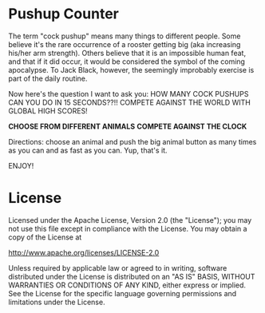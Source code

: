 Pushup Counter
==============

The term "cock pushup" means many things to different people. Some believe it's the rare occurrence of a rooster getting big (aka increasing his/her arm strength). Others believe that it is an impossible human feat, and that if it did occur, it would be considered the symbol of the coming apocalypse. To Jack Black, however, the seemingly improbably exercise is part of the daily routine.

Now here's the question I want to ask you: 
HOW MANY COCK PUSHUPS CAN YOU DO IN 15 SECONDS??!! 
COMPETE AGAINST THE WORLD WITH GLOBAL HIGH SCORES!

**CHOOSE FROM DIFFERENT ANIMALS**
**COMPETE AGAINST THE CLOCK**

Directions: choose an animal and push the big animal button as many times as you can and as fast as you can. Yup, that's it.

ENJOY!

License
==========

Licensed under the Apache License, Version 2.0 (the "License"); you may not use this file except in compliance with the License. You may obtain a copy of the License at

http://www.apache.org/licenses/LICENSE-2.0

Unless required by applicable law or agreed to in writing, software distributed under the License is distributed on an "AS IS" BASIS, WITHOUT WARRANTIES OR CONDITIONS OF ANY KIND, either express or implied. See the License for the specific language governing permissions and limitations under the License.
